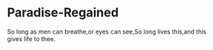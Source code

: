 # Paradise-Regained
So long as men can breathe,or eyes can see,So long lives this,and this gives life to thee.
